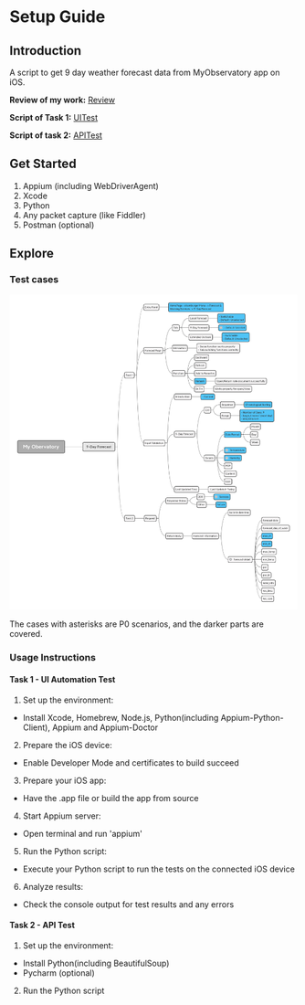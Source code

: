 # Setup Guide

## Introduction

A script to get 9 day weather forecast data from MyObservatory app on iOS.

**Review of my work:**   [Review](docs/review.md)
  
**Script of Task 1:**    [UITest](tests/test_weather_forecast.py)
  
**Script of task 2:**    [APITest](apitest.py)


## Get Started
1. Appium (including WebDriverAgent)
2. Xcode
3. Python
4. Any packet capture (like Fiddler)
5. Postman (optional)

## Explore
### Test cases
![cases](docs/testcases.jpg)

The cases with asterisks are P0 scenarios, and the darker parts are covered.


### Usage Instructions
   
#### Task 1 - UI Automation Test

  
1. Set up the environment:
  - Install Xcode, Homebrew, Node.js, Python(including  Appium-Python-Client), Appium and Appium-Doctor
2. Prepare the iOS device:
  - Enable Developer Mode and certificates to build succeed
3. Prepare your iOS app:
  - Have the .app file or build the app from source
4. Start Appium server:
  - Open terminal and run 'appium'
5. Run the Python script:
  - Execute your Python script to run the tests on the connected iOS device
6. Analyze results:
  - Check the console output for test results and any errors

#### Task 2 - API Test
1. Set up the environment:
  - Install Python(including  BeautifulSoup)
  - Pycharm (optional)
2. Run the Python script
